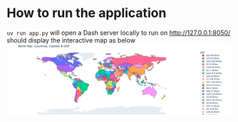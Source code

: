 # How to run the application
`uv run app.py` will open a Dash server locally to run on http://127.0.0.1:8050/ should display the interactive map as below
![image info](./pictures/newplot.png)
